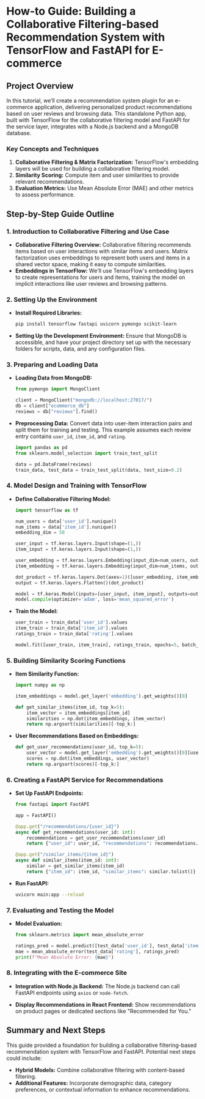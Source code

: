 
# How-to Guide: Building a Collaborative Filtering-based Recommendation System with TensorFlow and FastAPI for E-commerce

## Project Overview
In this tutorial, we’ll create a recommendation system plugin for an e-commerce application, delivering personalized product recommendations based on user reviews and browsing data. This standalone Python app, built with TensorFlow for the collaborative filtering model and FastAPI for the service layer, integrates with a Node.js backend and a MongoDB database.

### Key Concepts and Techniques

1. **Collaborative Filtering & Matrix Factorization:** TensorFlow's embedding layers will be used for building a collaborative filtering model.
2. **Similarity Scoring:** Compute item and user similarities to provide relevant recommendations.
3. **Evaluation Metrics:** Use Mean Absolute Error (MAE) and other metrics to assess performance.

## Step-by-Step Guide Outline

### 1. Introduction to Collaborative Filtering and Use Case

- **Collaborative Filtering Overview:** Collaborative filtering recommends items based on user interactions with similar items and users. Matrix factorization uses embeddings to represent both users and items in a shared vector space, making it easy to compute similarities.
- **Embeddings in TensorFlow:** We'll use TensorFlow's embedding layers to create representations for users and items, training the model on implicit interactions like user reviews and browsing patterns.

### 2. Setting Up the Environment

- **Install Required Libraries:**
  ```bash
  pip install tensorflow fastapi uvicorn pymongo scikit-learn
  ```
- **Setting Up the Development Environment:** Ensure that MongoDB is accessible, and have your project directory set up with the necessary folders for scripts, data, and any configuration files.

### 3. Preparing and Loading Data

- **Loading Data from MongoDB:**
  ```python
  from pymongo import MongoClient

  client = MongoClient("mongodb://localhost:27017/")
  db = client["ecommerce_db"]
  reviews = db["reviews"].find()
  ```
- **Preprocessing Data:** Convert data into user-item interaction pairs and split them for training and testing. This example assumes each review entry contains `user_id`, `item_id`, and `rating`.

  ```python
  import pandas as pd
  from sklearn.model_selection import train_test_split

  data = pd.DataFrame(reviews)
  train_data, test_data = train_test_split(data, test_size=0.2)
  ```

### 4. Model Design and Training with TensorFlow

- **Define Collaborative Filtering Model:**
  ```python
  import tensorflow as tf

  num_users = data['user_id'].nunique()
  num_items = data['item_id'].nunique()
  embedding_dim = 50

  user_input = tf.keras.layers.Input(shape=(1,))
  item_input = tf.keras.layers.Input(shape=(1,))

  user_embedding = tf.keras.layers.Embedding(input_dim=num_users, output_dim=embedding_dim)(user_input)
  item_embedding = tf.keras.layers.Embedding(input_dim=num_items, output_dim=embedding_dim)(item_input)

  dot_product = tf.keras.layers.Dot(axes=1)([user_embedding, item_embedding])
  output = tf.keras.layers.Flatten()(dot_product)

  model = tf.keras.Model(inputs=[user_input, item_input], outputs=output)
  model.compile(optimizer='adam', loss='mean_squared_error')
  ```

- **Train the Model:**
  ```python
  user_train = train_data['user_id'].values
  item_train = train_data['item_id'].values
  ratings_train = train_data['rating'].values

  model.fit([user_train, item_train], ratings_train, epochs=5, batch_size=32)
  ```

### 5. Building Similarity Scoring Functions

- **Item Similarity Function:**
  ```python
  import numpy as np

  item_embeddings = model.get_layer('embedding').get_weights()[0]

  def get_similar_items(item_id, top_k=5):
      item_vector = item_embeddings[item_id]
      similarities = np.dot(item_embeddings, item_vector)
      return np.argsort(similarities)[-top_k:]
  ```

- **User Recommendations Based on Embeddings:**
  ```python
  def get_user_recommendations(user_id, top_k=5):
      user_vector = model.get_layer('embedding').get_weights()[0][user_id]
      scores = np.dot(item_embeddings, user_vector)
      return np.argsort(scores)[-top_k:]
  ```

### 6. Creating a FastAPI Service for Recommendations

- **Set Up FastAPI Endpoints:**
  ```python
  from fastapi import FastAPI

  app = FastAPI()

  @app.get("/recommendations/{user_id}")
  async def get_recommendations(user_id: int):
      recommendations = get_user_recommendations(user_id)
      return {"user_id": user_id, "recommendations": recommendations.tolist()}

  @app.get("/similar_items/{item_id}")
  async def similar_items(item_id: int):
      similar = get_similar_items(item_id)
      return {"item_id": item_id, "similar_items": similar.tolist()}
  ```

- **Run FastAPI:**
  ```bash
  uvicorn main:app --reload
  ```

### 7. Evaluating and Testing the Model

- **Model Evaluation:**
  ```python
  from sklearn.metrics import mean_absolute_error

  ratings_pred = model.predict([test_data['user_id'], test_data['item_id']])
  mae = mean_absolute_error(test_data['rating'], ratings_pred)
  print(f"Mean Absolute Error: {mae}")
  ```

### 8. Integrating with the E-commerce Site

- **Integration with Node.js Backend:**
  The Node.js backend can call FastAPI endpoints using `axios` or `node-fetch`.

- **Display Recommendations in React Frontend:** Show recommendations on product pages or dedicated sections like "Recommended for You."

## Summary and Next Steps

This guide provided a foundation for building a collaborative filtering-based recommendation system with TensorFlow and FastAPI. Potential next steps could include:

- **Hybrid Models:** Combine collaborative filtering with content-based filtering.
- **Additional Features:** Incorporate demographic data, category preferences, or contextual information to enhance recommendations.
